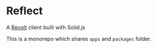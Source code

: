 # Reflect

A [Revolt](https://revolt.chat) client built with Solid.js

This is a monorepo which shares `apps` and `packages` folder.